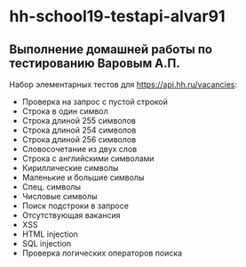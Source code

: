 # hh-school19-testapi-alvar91
## Выполнение домашней работы по тестированию Варовым А.П.

Набор элементарных тестов для https://api.hh.ru/vacancies:
* Проверка на запрос с пустой строкой
* Строка в один символ
* Строка длиной 255 символов
* Строка длиной 254 символов
* Строка длиной 256 символов
* Словосочетание из двух слов
* Строка с английскими символами
* Кириллические символы
* Маленькие и большие символы
* Спец. символы
* Числовые символы
* Поиск подстроки в запросе
* Отсутствующая вакансия
* XSS
* HTML injection
* SQL injection
* Проверка логических операторов поиска